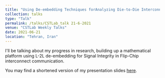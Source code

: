 ```yaml
---
title: "Using De-embedding Techniques forAnalyzing Die-to-Die Interconnectsthrough Interposer Technology"
collection: talks
type: "Talk"
permalink: /talks/CSTLab_talk 21-6-2021
venue: "CSTLab Weekly Talks"
date: 2021-06-21
location: "Tehran, Iran"
---
```



I'll be talking about my progress in research, building up a mathematical platform using L-2L de-embedding for Signal Integrity in Flip-Chip interconnect communication.

You may find a shortened version of my presentation slides [here](https://MiladSeyedi.github.io/files/Y&Z_L-2L_Microstrip.pdf).
